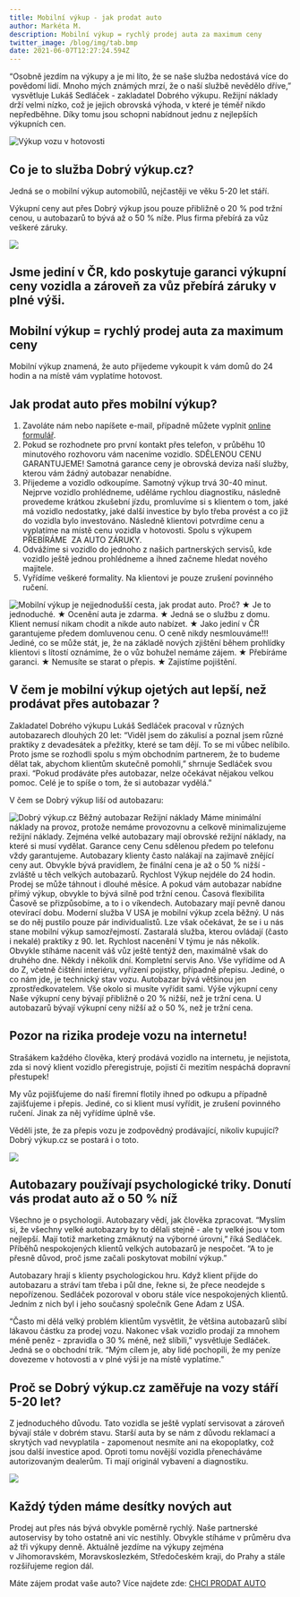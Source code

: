 ```yaml
---
title: Mobilní výkup - jak prodat auto
author: Markéta M.
description: Mobilní výkup = rychlý prodej auta za maximum ceny
twitter_image: /blog/img/tab.bmp
date: 2021-06-07T12:27:24.594Z
---
```

<!--StartFragment-->

“Osobně jezdím na výkupy a je mi líto, že se naše služba nedostává více do povědomí lidí. Mnoho mých známých mrzí, že o naší službě nevědělo dříve,”  vysvětluje Lukáš Sedláček - zakladatel Dobrého výkupu. Režijní náklady drží velmi nízko, což je jejich obrovská výhoda, v které je téměř nikdo nepředběhne. Díky tomu jsou schopni nabídnout jednu z nejlepších výkupních cen.

![Výkup vozu v hotovosti](/blog/img/malé-money.jpg)

## Co je to služba Dobrý výkup.cz? 

Jedná se o mobilní výkup automobilů, nejčastěji ve věku 5-20 let stáří. 

Výkupní ceny aut přes Dobrý výkup jsou pouze přibližně o 20 % pod tržní cenou, u autobazarů to bývá až o 50 % níže. Plus firma přebírá za vůz veškeré záruky. 

![](/blog/img/info-icon.png)

## **Jsme jediní v ČR, kdo poskytuje garanci výkupní ceny vozidla a zároveň za vůz přebírá záruky v plné výši.**

## Mobilní výkup = rychlý prodej auta za maximum ceny

Mobilní výkup znamená, že auto přijedeme vykoupit k vám domů do 24 hodin a na místě vám vyplatíme hotovost.

## Jak prodat auto přes mobilní výkup?

1. Zavoláte nám nebo napíšete e-mail, případně můžete vyplnit [online formulář](https://www.dobryvykup.cz/#bottom). 
2. Pokud se rozhodnete pro první kontakt přes telefon, v průběhu 10 minutového rozhovoru vám naceníme vozidlo. SDĚLENOU CENU GARANTUJEME! Samotná garance ceny je obrovská deviza naší služby, kterou vám žádný autobazar nenabídne. 
3. Přijedeme a vozidlo odkoupíme. Samotný výkup trvá 30-40 minut. Nejprve vozidlo prohlédneme, uděláme rychlou diagnostiku, následně provedeme krátkou zkušební jízdu, promluvíme si s klientem o tom, jaké má vozidlo nedostatky, jaké další investice by bylo třeba provést a co již do vozidla bylo investováno. Následně klientovi potvrdíme cenu a vyplatíme na místě cenu vozidla v hotovosti. Spolu s výkupem PŘEBÍRÁME  ZA AUTO ZÁRUKY. 
4. Odvážíme si vozidlo do jednoho z našich partnerských servisů, kde vozidlo ještě jednou prohlédneme a ihned začneme hledat nového majitele. 
5. Vyřídíme veškeré formality. Na klientovi je pouze zrušení povinného ručení. 

![Mobilní výkup je nejjednodušší cesta, jak prodat auto. Proč?  ★	Je to jednoduché. ★	Ocenění auta je zdarma. ★	Jedná se o službu z domu. Klient nemusí nikam chodit a nikde auto nabízet.  ★	Jako jediní v ČR garantujeme předem domluvenou cenu. O ceně nikdy nesmlouváme!!! Jediné, co se může stát, je, že na základě nových zjištění během prohlídky klientovi s lítostí oznámíme, že o vůz bohužel nemáme zájem.  ★	Přebíráme garanci.  ★	Nemusíte se starat o přepis. ★	Zajistíme pojištění.](/blog/img/boxx.bmp)

## V čem je mobilní výkup ojetých aut lepší, než prodávat přes autobazar ?

Zakladatel Dobrého výkupu Lukáš Sedláček pracoval v různých autobazarech dlouhých 20 let: “Viděl jsem do zákulisí a poznal jsem různé praktiky z devadesátek a přežitky, které se tam dějí. To se mi vůbec nelíbilo. Proto jsme se rozhodli spolu s mým obchodním partnerem, že to budeme dělat tak, abychom klientům skutečně pomohli,” shrnuje Sedláček svou praxi. “Pokud prodáváte přes autobazar, nelze očekávat nějakou velkou pomoc. Celé je to spíše o tom, že si autobazar vydělá.”

V čem se Dobrý výkup liší od autobazaru: 

![  	Dobrý výkup.cz	Běžný autobazar Režijní náklady	Máme minimální náklady na provoz, protože nemáme provozovnu a celkově minimalizujeme režijní náklady.	Zejména velké autobazary mají obrovské režijní náklady, na které si musí vydělat.  Garance ceny	Cenu sdělenou předem po telefonu vždy garantujeme. 	Autobazary klienty často nalákají na zajímavě znějící ceny aut. Obvykle bývá pravidlem, že finální cena je až o 50 % nižší - zvláště u těch velkých autobazarů. Rychlost	Výkup nejdéle do 24 hodin.	Prodej se může táhnout i dlouhé měsíce. A pokud vám autobazar nabídne přímý výkup, obvykle to bývá silně pod tržní cenou.  Časová flexibilita	Časově se přizpůsobíme, a to i o víkendech. 	Autobazary mají pevně danou otevírací dobu.  Moderní služba	V USA je mobilní výkup zcela běžný. U nás se do něj pustilo pouze pár individualistů. Lze však očekávat, že se i u nás stane mobilní výkup samozřejmostí. 	Zastaralá služba, kterou ovládají (často i nekalé) praktiky z 90. let. Rychlost nacenění	V týmu je nás několik. Obvykle stíháme nacenit váš vůz ještě tentýž den, maximálně však do druhého dne.	Někdy i několik dní.  Kompletní servis	Ano. Vše vyřídíme od A do Z, včetně čištění interiéru, vyřízení pojistky, případně přepisu. Jediné, o co nám jde, je technický stav vozu. 	Autobazar bývá většinou jen zprostředkovatelem. Vše okolo si musíte vyřídit sami.  Výše výkupní ceny	Naše výkupní ceny bývají přibližně o 20 % nižší, než je tržní cena. 	U autobazarů bývají výkupní ceny nižší až o 50 %, než je tržní cena. ](/blog/img/tab.bmp)

## Pozor na rizika prodeje vozu na internetu!

Strašákem každého člověka, který prodává vozidlo na internetu, je nejistota, zda si nový klient vozidlo přeregistruje, pojistí či mezitím nespáchá dopravní přestupek! 

My vůz pojišťujeme do naší firemní flotily ihned po odkupu a případně zajišťujeme i přepis. Jediné, co si klient musí vyřídit, je zrušení povinného ručení. Jinak za něj vyřídíme úplně vše. 

Věděli jste, že za přepis vozu je zodpovědný prodávající, nikoliv kupující? Dobrý výkup.cz se postará i o toto.

![](/blog/img/info-icon.png)

## Autobazary používají psychologické triky. Donutí vás prodat auto až o 50 % níž

Všechno je o psychologii. Autobazary vědí, jak člověka zpracovat. “Myslím si, že všechny velké autobazary by to dělali stejně - ale ty velké jsou v tom nejlepší. Mají totiž marketing zmáknutý na výborné úrovni,” říká Sedláček. Příběhů nespokojených klientů velkých autobazarů je nespočet. “A to je přesně důvod, proč jsme začali poskytovat mobilní výkup.”

Autobazary hrají s klienty psychologickou hru. Když klient přijde do autobazaru a stráví tam třeba i půl dne, řekne si, že přece neodejde s nepořízenou. Sedláček pozoroval v oboru stále více nespokojených klientů. Jedním z nich byl i jeho současný společník Gene Adam z USA. 

“Často mi dělá velký problém klientům vysvětlit, že většina autobazarů slíbí lákavou částku za prodej vozu. Nakonec však vozidlo prodají za mnohem méně peněz - zpravidla o 30 % méně, než slíbili,” vysvětluje Sedláček. Jedná se o obchodní trik. “Mým cílem je, aby lidé pochopili, že my peníze dovezeme v hotovosti a v plné výši je na místě vyplatíme.”

## Proč se Dobrý výkup.cz zaměřuje na vozy stáří 5-20 let?

Z jednoduchého důvodu. Tato vozidla se ještě vyplatí servisovat a zároveň bývají stále v dobrém stavu. Starší auta by se nám z důvodu reklamací a skrytých vad nevyplatila - zapomenout nesmíte ani na ekopoplatky, což jsou další investice apod. Oproti tomu novější vozidla přenecháváme autorizovaným dealerům. Ti mají originál vybavení a diagnostiku. 

![](/blog/img/obrázek1.jpg)

## Každý týden máme desítky nových aut

Prodej aut přes nás bývá obvykle poměrně rychlý. Naše partnerské autoservisy by toho ostatně ani víc nestihly. Obvykle stíháme v průměru dva až tři výkupy denně. Aktuálně jezdíme na výkupy zejména v Jihomoravském, Moravskoslezkém, Středočeském kraji, do Prahy a stále rozšiřujeme region dál.

Máte zájem prodat vaše auto? Více najdete zde: [CHCI PRODAT AUTO](https://www.dobryvykup.cz/)

<!--EndFragment-->